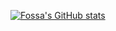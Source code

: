 [![Fossa's GitHub stats](https://github-readme-stats.vercel.app/api?username=fossaa)](https://github.com/anuraghazra/github-readme-stats)
